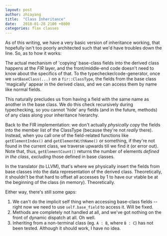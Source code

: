```yaml
---
layout: post
author: zhiayang
title:  "Class Inheritance"
date:   2018-01-28 2100 +0800
categories: flax classes
---
```


As of this writing, we have a very basic version of inheritance working, that hopefully isn't too poorly architected such that we'd have troubles down the
line. So, as to how it works:

The actual mechanism of 'copying' base-class fields into the derived class happens at the *FIR* layer, and the front/middle-end code doesn't need to know
about the specifics of that. To the typechecker/code-generator, once we `setBaseClass(...)` on a `fir::ClassType`, the fields from the base class 'magically'
appear in the derived class, and we can access them by name like normal fields.

This naturally precludes us from having a field with the same name as another in the base class. We do this check recursively during typechecking, so you
cannot 'hide' any fields (and in the future, methods) of any class along your inheritance hierarchy.

Back to the FIR implementation: we don't actually *physically copy* the fields into the member list of the ClassType (because they're not *really* there).
Instead, when you call one of the field-related functions like `getElementIndex()` and `getElementWithName()` or something, if they're not found in the
current class, we traverse upwards till we find it (or error out). Note that, thus, `getElementCount()` returns the number of elements *defined in the class*,
*excluding* those defined in base classes.

In the translator (to LLVM), that's where we physically insert the fields from base classes into the data representation of the derived class. Theoretically,
it shouldn't be that hard to offset all accesses by 1 to have our vtable be at the beginning of the class (in memory). Theoretically.


Either way, there's still some gaps:

1. We can't do the implicit self thing when accessing base-class fields -- right now we need to use `self.base_field` to access it. Will be fixed.
2. Methods are completely not handled at all, and we've got nothing on the front of dynamic dispatch at all. Oh well.
3. Inheriting from a non-terminal class (eg. `A : B`, where `B : C`) has not been tested. Although it should work, I have no idea.
